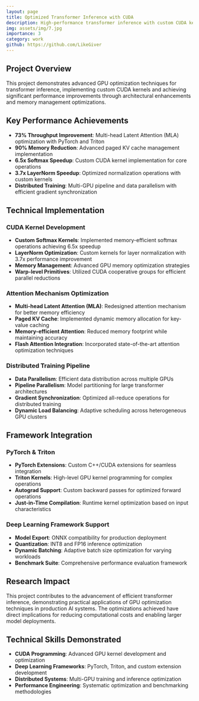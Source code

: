 ```yaml
---
layout: page
title: Optimized Transformer Inference with CUDA
description: High-performance transformer inference with custom CUDA kernels and optimization
img: assets/img/7.jpg
importance: 3
category: work
github: https://github.com/LikeGiver
---
```


## Project Overview

This project demonstrates advanced GPU optimization techniques for transformer inference, implementing custom CUDA kernels and achieving significant performance improvements through architectural enhancements and memory management optimizations.

## Key Performance Achievements

- **73% Throughput Improvement**: Multi-head Latent Attention (MLA) optimization with PyTorch and Triton
- **90% Memory Reduction**: Advanced paged KV cache management implementation
- **6.5x Softmax Speedup**: Custom CUDA kernel implementation for core operations
- **3.7x LayerNorm Speedup**: Optimized normalization operations with custom kernels
- **Distributed Training**: Multi-GPU pipeline and data parallelism with efficient gradient synchronization

## Technical Implementation

### CUDA Kernel Development
- **Custom Softmax Kernels**: Implemented memory-efficient softmax operations achieving 6.5x speedup
- **LayerNorm Optimization**: Custom kernels for layer normalization with 3.7x performance improvement
- **Memory Management**: Advanced GPU memory optimization strategies
- **Warp-level Primitives**: Utilized CUDA cooperative groups for efficient parallel reductions

### Attention Mechanism Optimization
- **Multi-head Latent Attention (MLA)**: Redesigned attention mechanism for better memory efficiency
- **Paged KV Cache**: Implemented dynamic memory allocation for key-value caching
- **Memory-efficient Attention**: Reduced memory footprint while maintaining accuracy
- **Flash Attention Integration**: Incorporated state-of-the-art attention optimization techniques

### Distributed Training Pipeline
- **Data Parallelism**: Efficient data distribution across multiple GPUs
- **Pipeline Parallelism**: Model partitioning for large transformer architectures
- **Gradient Synchronization**: Optimized all-reduce operations for distributed training
- **Dynamic Load Balancing**: Adaptive scheduling across heterogeneous GPU clusters

## Framework Integration

### PyTorch & Triton
- **PyTorch Extensions**: Custom C++/CUDA extensions for seamless integration
- **Triton Kernels**: High-level GPU kernel programming for complex operations
- **Autograd Support**: Custom backward passes for optimized forward operations
- **Just-in-Time Compilation**: Runtime kernel optimization based on input characteristics

### Deep Learning Framework Support
- **Model Export**: ONNX compatibility for production deployment
- **Quantization**: INT8 and FP16 inference optimization
- **Dynamic Batching**: Adaptive batch size optimization for varying workloads
- **Benchmark Suite**: Comprehensive performance evaluation framework

## Research Impact

This project contributes to the advancement of efficient transformer inference, demonstrating practical applications of GPU optimization techniques in production AI systems. The optimizations achieved have direct implications for reducing computational costs and enabling larger model deployments.

## Technical Skills Demonstrated

- **CUDA Programming**: Advanced GPU kernel development and optimization
- **Deep Learning Frameworks**: PyTorch, Triton, and custom extension development
- **Distributed Systems**: Multi-GPU training and inference optimization
- **Performance Engineering**: Systematic optimization and benchmarking methodologies
